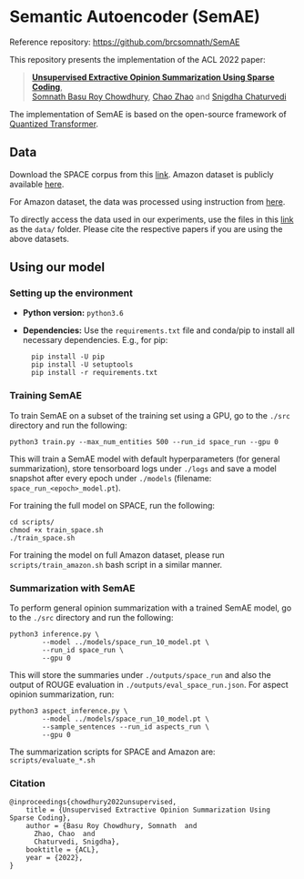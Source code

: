 # Semantic Autoencoder (SemAE)

Reference repository: https://github.com/brcsomnath/SemAE

This repository presents the implementation of the ACL 2022 paper:

> [**Unsupervised Extractive Opinion Summarization Using Sparse Coding**](https://arxiv.org/abs/2203.07921),<br/>
[Somnath Basu Roy Chowdhury](https://www.cs.unc.edu/~somnath/), [Chao Zhao](https://zhaochaocs.github.io/) and [Snigdha Chaturvedi](https://sites.google.com/site/snigdhac/) 
>

<!-- <p align="left">
  <img src="https://www.cs.unc.edu/~somnath/SemAE/data/SemAE.png" alt="" width="400"/>
</p> -->

The implementation of SemAE is based on the open-source framework of [Quantized Transformer](https://arxiv.org/pdf/2012.04443.pdf).



## Data

Download the SPACE corpus from this [link](https://github.com/stangelid/qt).
Amazon dataset is publicly available [here](https://github.com/abrazinskas/Copycat-abstractive-opinion-summarizer/tree/master/gold_summs).

For Amazon dataset, the data was processed using instruction from [here](https://github.com/stangelid/qt/blob/main/custom.md).

To directly access the data used in our experiments, use the files in this [link](https://www.cs.unc.edu/~somnath/SemAE/data/) as the `data/` folder. Please cite the respective papers if you are using the above datasets.


## Using our model

### Setting up the environment

* __Python version:__ `python3.6`

* __Dependencies:__ Use the `requirements.txt` file and conda/pip to install all necessary dependencies. E.g., for pip:

		pip install -U pip
		pip install -U setuptools
		pip install -r requirements.txt 



### Training SemAE

To train SemAE on a subset of the training set using a GPU, go to the `./src`
directory and run the following:

    python3 train.py --max_num_entities 500 --run_id space_run --gpu 0

This will train a SemAE model with default hyperparameters (for general
summarization), store tensorboard logs under `./logs` and save a
model snapshot after every epoch under `./models` (filename:
`space_run_<epoch>_model.pt`). 

For training the full model on SPACE, run the following:
```
cd scripts/
chmod +x train_space.sh
./train_space.sh
```
For training the model on full Amazon dataset, please run `scripts/train_amazon.sh` bash script in a similar manner.



### Summarization with SemAE

To perform general opinion summarization with a trained SemAE model, go to the `./src` directory and run the following:

	python3 inference.py \
			--model ../models/space_run_10_model.pt \
			--run_id space_run \
			--gpu 0

This will store the summaries under `./outputs/space_run` and also the output of ROUGE evaluation in `./outputs/eval_space_run.json`. 
For aspect opinion summarization, run:

	python3 aspect_inference.py \
			--model ../models/space_run_10_model.pt \
			--sample_sentences --run_id aspects_run \
			--gpu 0

The summarization scripts for SPACE and Amazon are: `scripts/evaluate_*.sh`


### Citation

```
@inproceedings{chowdhury2022unsupervised,
    title = {Unsupervised Extractive Opinion Summarization Using Sparse Coding},
    author = {Basu Roy Chowdhury, Somnath  and
      Zhao, Chao  and
      Chaturvedi, Snigdha},
    booktitle = {ACL},
    year = {2022},
}
```
